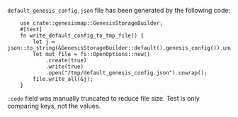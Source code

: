 `default_genesis_config.json` file has been generated by the following code:
```
	use crate::genesismap::GenesisStorageBuilder;
	#[test]
	fn write_default_config_to_tmp_file() {
		let j = json::to_string(&GenesisStorageBuilder::default().genesis_config()).unwrap().into_bytes();
		let mut file = fs::OpenOptions::new()
			.create(true)
			.write(true)
			.open("/tmp/default_genesis_config.json").unwrap();
		file.write_all(&j);
	}
```

`:code` field was manually truncated to reduce file size. Test is only comparing keys, not the values.
